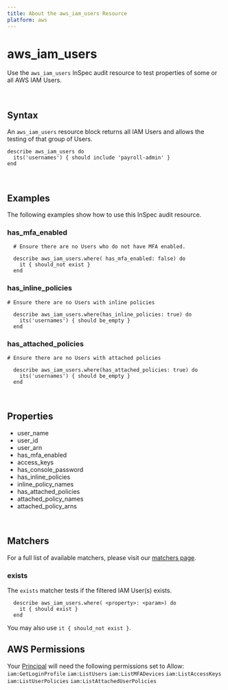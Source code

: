 ```yaml
---
title: About the aws_iam_users Resource
platform: aws
---
```


# aws\_iam\_users

Use the `aws_iam_users` InSpec audit resource to test properties of some or all AWS IAM Users.


<br>

## Syntax

An `aws_iam_users` resource block returns all IAM Users and allows the testing of that group of Users.

    describe aws_iam_users do
      its('usernames') { should include 'payroll-admin' }
    end

<br>

## Examples

The following examples show how to use this InSpec audit resource.


### has\_mfa\_enabled

      # Ensure there are no Users who do not have MFA enabled.
      
      describe aws_iam_users.where( has_mfa_enabled: false) do
        it { should_not exist }
      end
      
### has\_inline\_policies

    # Ensure there are no Users with inline policies
    
      describe aws_iam_users.where(has_inline_policies: true) do
        its('usernames') { should be_empty }
      end
      
### has\_attached\_policies

    # Ensure there are no Users with attached policies
    
      describe aws_iam_users.where(has_attached_policies: true) do
        its('usernames') { should be_empty }
      end
<br>

## Properties

* user_name 
* user_id
* user_arn 
* has_mfa_enabled
* access_keys
* has_console_password
* has_inline_policies
* inline_policy_names
* has_attached_policies 
* attached_policy_names
* attached_policy_arns

<br>

## Matchers

For a full list of available matchers, please visit our [matchers page](https://www.inspec.io/docs/reference/matchers/).

### exists

The `exists` matcher tests if the filtered IAM User(s) exists.

      describe aws_iam_users.where( <property>: <param>) do
        it { should exist }
      end
You may also use `it { should_not exist }`.
    
## AWS Permissions

Your [Principal](https://docs.aws.amazon.com/IAM/latest/UserGuide/intro-structure.html#intro-structure-principal) will need the following permissions set to Allow: 
`iam:GetLoginProfile` 
`iam:ListUsers` 
`iam:ListMFADevices` 
`iam:ListAccessKeys` 
`iam:ListUserPolicies` 
`iam:ListAttachedUserPolicies` 
